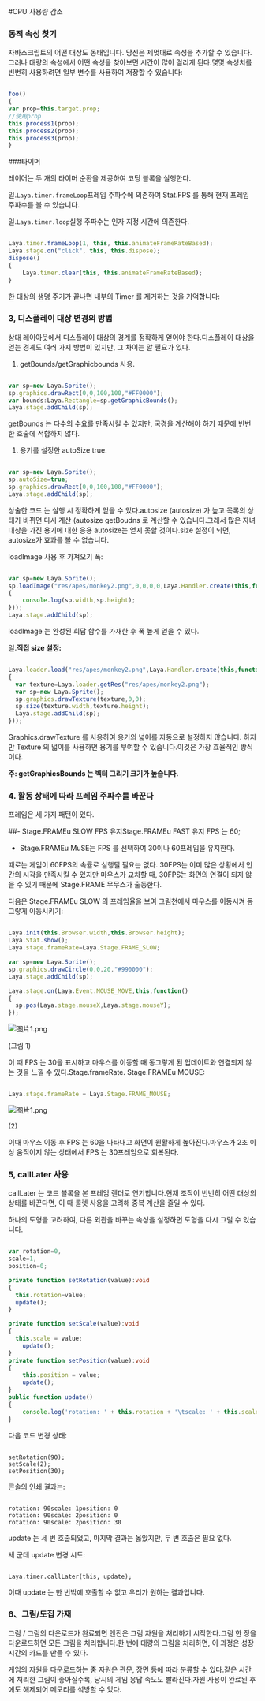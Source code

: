 #CPU 사용량 감소

### **동적 속성 찾기**

자바스크립트의 어떤 대상도 동태입니다. 당신은 제멋대로 속성을 추가할 수 있습니다.그러나 대량의 속성에서 어떤 속성을 찾아보면 시간이 많이 걸리게 된다.몇몇 속성치를 빈번히 사용하려면 일부 변수를 사용하여 저장할 수 있습니다:


```typescript

foo()
{
var prop=this.target.prop;
//使用prop
this.process1(prop);
this.process2(prop);
this.process3(prop);
}
```


###타이머

레이어는 두 개의 타이머 순환을 제공하여 코딩 블록을 실행한다.

일.`Laya.timer.frameLoop`프레임 주파수에 의존하여 Stat.FPS 를 통해 현재 프레임 주파수를 볼 수 있습니다.


일.`Laya.timer.loop`실행 주파수는 인자 지정 시간에 의존한다.


```typescript

Laya.timer.frameLoop(1, this, this.animateFrameRateBased);
Laya.stage.on("click", this, this.dispose);
dispose() 
{
    Laya.timer.clear(this, this.animateFrameRateBased);
}
```


한 대상의 생명 주기가 끝나면 내부의 Timer 를 제거하는 것을 기억합니다:

### **3, 디스플레이 대상 변경의 방법**

상대 레이아웃에서 디스플레이 대상의 경계를 정확하게 얻어야 한다.디스플레이 대상을 얻는 경계도 여러 가지 방법이 있지만, 그 차이는 알 필요가 있다.

1. getBounds/getGraphicbounds 사용.


```typescript

var sp=new Laya.Sprite();
sp.graphics.drawRect(0,0,100,100,"#FF0000");
var bounds:Laya.Rectangle=sp.getGraphicBounds();
Laya.stage.addChild(sp);
```


getBounds 는 다수의 수요를 만족시킬 수 있지만, 국경을 계산해야 하기 때문에 빈번한 호출에 적합하지 않다.

1. 용기를 설정한 autoSize true.


```typescript

var sp=new Laya.Sprite();
sp.autoSize=true;
sp.graphics.drawRect(0,0,100,100,"#FF0000");
Laya.stage.addChild(sp);
```


상술한 코드 는 실행 시 정확하게 얻을 수 있다.autosize (autosize) 가 높고 목록의 상태가 바뀌면 다시 계산 (autosize getBoudns 로 계산할 수 있습니다.그래서 많은 자녀 대상을 가진 용기에 대한 응용 autosize는 얻지 못할 것이다.size 설정이 되면, autosize가 효과를 볼 수 없습니다.

loadImage 사용 후 가져오기 폭:


```typescript

var sp=new Laya.Sprite();
sp.loadImage("res/apes/monkey2.png",0,0,0,0,Laya.Handler.create(this,function()
{
    console.log(sp.width,sp.height);  
}));
Laya.stage.addChild(sp);
```


loadImage 는 완성된 회답 함수를 가재한 후 폭 높게 얻을 수 있다.

일.**직접 size 설정:**


```typescript

Laya.loader.load("res/apes/monkey2.png",Laya.Handler.create(this,function()
{
  var texture=Laya.loader.getRes("res/apes/monkey2.png");
  var sp=new Laya.Sprite();
  sp.graphics.drawTexture(texture,0,0);
  sp.size(texture.width,texture.height);
  Laya.stage.addChild(sp);
}));
```


Graphics.drawTexture 를 사용하여 용기의 넓이를 자동으로 설정하지 않습니다. 하지만 Texture 의 넓이를 사용하면 용기를 부여할 수 있습니다.이것은 가장 효율적인 방식이다.

**주: getGraphicsBounds 는 벡터 그리기 크기가 높습니다.**

### **4. 활동 상태에 따라 프레임 주파수를 바꾼다**

프레임은 세 가지 패턴이 있다.

##- Stage.FRAMEu SLOW FPS 유지Stage.FRAMEu FAST 유지 FPS 는 60;
- Stage.FRAMEu MuSE는 FPS 를 선택하여 30이나 60프레임을 유지한다.

때로는 게임이 60FPS의 속률로 실행될 필요는 없다. 30FPS는 이미 많은 상황에서 인간의 시각을 만족시킬 수 있지만 마우스가 교차할 때, 30FPS는 화면의 연결이 되지 않을 수 있기 때문에 Stage.FRAME 무무스가 출동한다.

다음은 Stage.FRAMEu SLOW 의 프레임율을 보여 그림천에서 마우스를 이동시켜 동그랗게 이동시키기:


```typescript

Laya.init(this.Browser.width,this.Browser.height);
Laya.Stat.show();
Laya.stage.frameRate=Laya.Stage.FRAME_SLOW;

var sp=new Laya.Sprite();
sp.graphics.drawCircle(0,0,20,"#990000");
Laya.stage.addChild(sp);

Laya.stage.on(Laya.Event.MOUSE_MOVE,this,function()
{
  sp.pos(Laya.stage.mouseX,Laya.stage.mouseY);
});
```


![图片1.png](https://official.layabox.com/laya_data/Chinese/LayaAir_AS3/2D/advanced/PerformanceOptimization/CPU/img/1.png)

(그림 1)

이 때 FPS 는 30을 표시하고 마우스를 이동할 때 동그랗게 된 업데이트와 연결되지 않는 것을 느낄 수 있다.Stage.frameRate. Stage.FRAMEu MOUSE:


```typescript

Laya.stage.frameRate = Laya.Stage.FRAME_MOUSE;
```


![图片1.png](https://official.layabox.com/laya_data/Chinese/LayaAir_AS3/2D/advanced/PerformanceOptimization/CPU/img/2.png)

(2)

이때 마우스 이동 후 FPS 는 60을 나타내고 화면이 원활하게 높아진다.마우스가 2초 이상 움직이지 않는 상태에서 FPS 는 30프레임으로 회복된다.

### **5, callLater 사용**

callLater 는 코드 블록을 본 프레임 렌더로 연기합니다.현재 조작이 빈번히 어떤 대상의 상태를 바꾼다면, 이 때 콜렛 사용을 고려해 중복 계산을 줄일 수 있다.

하나의 도형을 고려하여, 다른 외관을 바꾸는 속성을 설정하면 도형을 다시 그릴 수 있습니다.


```typescript

var rotation=0,
scale=1,
position=0;

private function setRotation(value):void
{
  this.rotation=value;
  update();
}

private function setScale(value):void
{
  this.scale = value;
    update();
}
private function setPosition(value):void
{
    this.position = value;
    update();
}
public function update()
{
    console.log('rotation: ' + this.rotation + '\tscale: ' + this.scale + '\tposition: ' + this.position);
}
```


다음 코드 변경 상태:


```

setRotation(90);
setScale(2);
setPosition(30);
```


콘솔의 인쇄 결과는:


```

rotation: 90scale: 1position: 0
rotation: 90scale: 2position: 0
rotation: 90scale: 2position: 30
```


update 는 세 번 호출되었고, 마지막 결과는 옳았지만, 두 번 호출은 필요 없다.

세 군데 update 변경 시도:


```

Laya.timer.callLater(this, update);
```


이때 update 는 한 번밖에 호출할 수 없고 우리가 원하는 결과입니다.

### **6、그림/도집 가재**

그림 / 그림의 다운로드가 완료되면 엔진은 그림 자원을 처리하기 시작한다.그림 한 장을 다운로드하면 모든 그림을 처리합니다.한 번에 대량의 그림을 처리하면, 이 과정은 성장 시간의 카드를 만들 수 있다.

게임의 자원을 다운로드하는 중 자원은 관문, 장면 등에 따라 분류할 수 있다.같은 시간에 처리한 그림이 좋아질수록, 당시의 게임 응답 속도도 빨라진다.자원 사용이 완료된 후에도 해제되어 메모리를 석방할 수 있다.
